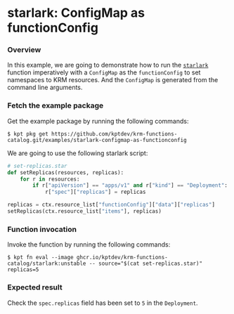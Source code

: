 # starlark: ConfigMap as functionConfig

### Overview

In this example, we are going to demonstrate how to run the [`starlark`]
function imperatively with a `ConfigMap` as the `functionConfig` to set
namespaces to KRM resources. And the `ConfigMap` is generated from the command
line arguments.

### Fetch the example package

Get the example package by running the following commands:

```shell
$ kpt pkg get https://github.com/kptdev/krm-functions-catalog.git/examples/starlark-configmap-as-functionconfig
```

We are going to use the following starlark script:

```python
# set-replicas.star
def setReplicas(resources, replicas):
    for r in resources:
        if r["apiVersion"] == "apps/v1" and r["kind"] == "Deployment":
            r["spec"]["replicas"] = replicas

replicas = ctx.resource_list["functionConfig"]["data"]["replicas"]
setReplicas(ctx.resource_list["items"], replicas)
```

### Function invocation

Invoke the function by running the following commands:

```shell
$ kpt fn eval --image ghcr.io/kptdev/krm-functions-catalog/starlark:unstable -- source="$(cat set-replicas.star)" replicas=5
```

### Expected result

Check the `spec.replicas` field has been set to `5` in the `Deployment`.

[`starlark`]: https://catalog.kpt.dev/starlark/v0.1/
